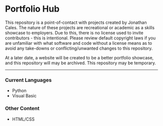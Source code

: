 # Portfolio Hub
This repository is a point-of-contact with projects created by Jonathan Cales. The nature of these projects are recreational or academic as a skills showcase to employers. Due to this, there is no license used to invite contributors - this is intentional. Please review default copyright laws if you are unfamiliar with what software and code without a license means as to avoid any take-downs or conflicting/unwanted changes to this repository.

At a later date, a website will be created to be a better portfolio showcase, and this repository will may be archived. This repository may be temporary.

---
### Current Languages
- Python
- Visual Basic
### Other Content
- HTML/CSS
